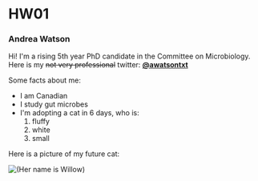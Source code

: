 # HW01
### Andrea Watson

Hi! I'm a rising 5th year PhD candidate in the Committee on Microbiology. Here is my ~~not very professional~~ twitter: **[\@awatsontxt](https://twitter.com/awatsontxt)**

Some facts about me:

  * I am Canadian
  * I study gut microbes
  * I'm adopting a cat in 6 days, who is:
      1. fluffy
      2. white
      3. small
  
Here is a picture of my future cat:

![(Her name is Willow)](https://i.imgur.com/8htre7V.jpg)